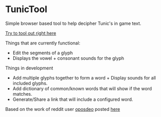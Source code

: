 # TunicTool
Simple browser based tool to help decipher Tunic's in game text. 

[Try to tool out right here](https://josephmichels.github.io/TunicTool/)

Things that are currently functional:

* Edit the segments of a glyph
* Displays the vowel + consonant sounds for the glyph

Things in development

* Add multiple glyphs together to form a word + Display sounds for all included glyphs.
* Add dictionary of common/known words that will show if the word matches.
* Generate/Share a link that will include a configured word.

Based on the work of reddit user [oposdeo](https://www.reddit.com/user/oposdeo) posted [here](https://www.reddit.com/r/TunicGame/comments/tgc056/tunic_language_reference_sheet_big_spoiler/)
